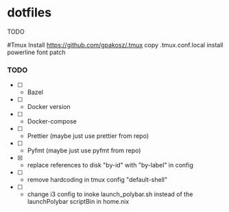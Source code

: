 # dotfiles
TODO

#Tmux
Install https://github.com/gpakosz/.tmux
copy .tmux.conf.local
install powerline font patch


### TODO

- [ ] - Bazel
- [ ] - Docker version
- [ ] - Docker-compose
- [ ] - Prettier (maybe just use prettier from repo)
- [ ] - Pyfmt (maybe just use pyfmt from repo)
- [X] - replace references to disk "by-id" with "by-label" in config
- [ ] - remove hardcoding in tmux config "default-shell"
- [ ] - change i3 config to inoke launch_polybar.sh instead of the launchPolybar scriptBin in home.nix
